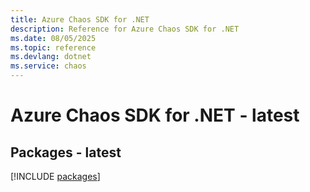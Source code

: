 ```yaml
---
title: Azure Chaos SDK for .NET
description: Reference for Azure Chaos SDK for .NET
ms.date: 08/05/2025
ms.topic: reference
ms.devlang: dotnet
ms.service: chaos
---
```

# Azure Chaos SDK for .NET - latest
## Packages - latest
[!INCLUDE [packages](chaos-index.md)]
